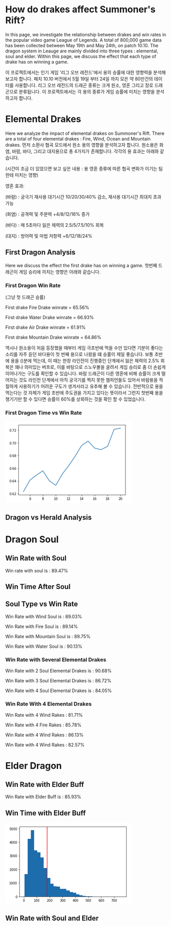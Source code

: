# How do drakes affect Summoner's Rift?
In this page, we investigate the relationship between drakes and win rates in the popular video game League of Legends. A total of 800,000 game data has been collected between May 19th and May 24th, on patch 10.10.
The dragon system in Leauge are mainly divided into three types : elemental, soul and elder. Within this page, we discuss the effect that each type of drake has on winning a game.

이 프로젝트에서는 인기 게임 '리그 오브 레전드'에서 용의 승률에 대한 영향력을 분석해보고자 합니다. 패치 10.10 버전에서 5월 19일 부터 24일 까지 모은 약 80만건의 데이터를 사용합니다.
리그 오브 레전드의 드래곤 종류는 크게 원소, 영혼 그리고 장로 드래곤으로 분류됩니다. 이 프로젝트에서는 각 용의 종류가 게임 승률에 미치는 영향을 분석하고자 합니다. 

# Elemental Drakes
Here we analyze the impact of elemental drakes on Summoner's Rift. There are a total of four elemental drakes : Fire, Wind, Ocean and Mountain drakes. 
먼저 소환사 협곡 모드에서 원소 용의 영향을 분석하고자 합니다. 원소용은 화염, 바람, 바다, 그리고 대지용으로 총 4가지가 존재합니다. 각각의 용 효과는 아래와 같습니다.

(시간이 조금 더 있었으면 보고 싶은 내용 : 용 영혼 종류에 따른 협곡 변화가 이기는 팀한테 미치는 영향)

영혼 효과:

(바람) : 궁극기 재사용 대기시간 10/20/30/40% 감소, 재사용 대기시간 최대치 초과 가능

(화염) : 공격력 및 주문력 +4/8/12/16% 증가

(바다) : 매 5초마다 잃은 체력의 2.5/5/7.5/10% 회복

(대지) : 방어력 및 마법 저항력 +6/12/18/24%

## First Dragon Analysis
Here we discuss the effect the first drake has on winning a game. 
첫번째 드래곤이 게임 승리에 끼치는 영향은 아래와 같습니다.

### First Dragon Win Rate

(그냥 첫 드래곤 승률) 

First drake Fire Drake winrate = 65.56%

First drake Water Drake winrate = 66.93%

First drake Air Drake winrate = 61.91%

First drake Mountain Drake winrate = 64.86%

역시나 원소용이 처음 등장했을 때부터 게임 극초반에 먹을 수만 있다면 기분이 좋다는 소리를 자주 듣던 바다용이 첫 번째 용으로 나왔을 떄 승률이 제일 좋습니다. 보통 초반에 용을 ()분에 먹는데, 이 때는 한창 라인전이 진행중인 단계에서 잃은 체력의 2.5% 회복은 꽤나 의미있는 버프로, 이를 바탕으로 스노우볼을 굴려서 게임 승리로 좀 더 손쉽게 이어나가는 구도를 확인할 수 있습니다. 바람 드래곤이 다른 영혼에 비해 승률이 크게 떨어지는 것도 라인전 단계에서 아직 궁극기를 찍지 못한 챔피언들도 있어서 바람용을 적절하게 사용하기가 어려운 구도가 생겨서라고 유추해 볼 수 있습니다.
전반적으로 용을 먹는다는 것 자체가 게임 초반에 주도권을 가지고 있다는 뜻이라서 그런지 첫번째 용을 챙기기만 할 수 있다면 승률이 60%를 상회하는 것을 확인 할 수 있었습니다.


### First Dragon Time vs Win Rate
![GitHub Logo](https://github.com/junghoon5697/drakewinrate/blob/master/%E1%84%89%E1%85%B3%E1%84%8F%E1%85%B3%E1%84%85%E1%85%B5%E1%86%AB%E1%84%89%E1%85%A3%E1%86%BA%202020-06-03%20%E1%84%8B%E1%85%A9%E1%84%92%E1%85%AE%207.49.39.png)

## Dragon vs Herald Analysis

# Dragon Soul

## Win Rate with Soul
Win rate with soul is : 89.47%

## Win Time After Soul

## Soul Type vs Win Rate
Win Rate with Wind Soul is : 89.03%

Win Rate with Fire Soul is : 89.14%

Win Rate with Mountain Soul is : 89.75%

Win Rate with Water Soul is : 90.13%

### Win Rate with Several Elemental Drakes
Win Rate with 2 Soul Elemental Drakes is : 90.68%

Win Rate with 3 Soul Elemental Drakes is : 86.72%

Win Rate with 4 Soul Elemental Drakes is : 84.05%


### Win Rate With 4 Elemental Drakes

Win Rate with 4 Wind Rakes : 81.71%

Win Rate with 4 Fire Rakes : 85.78%

Win Rate with 4 Wind Rakes : 86.13%

Win Rate with 4 Wind Rakes : 82.57%

# Elder Dragon

## Win Rate with Elder Buff
Win Rate with Elder Buff is : 85.93%

## Win Time with Elder Buff
![GitHub Logo](https://github.com/junghoon5697/drakewinrate/blob/master/%E1%84%89%E1%85%B3%E1%84%8F%E1%85%B3%E1%84%85%E1%85%B5%E1%86%AB%E1%84%89%E1%85%A3%E1%86%BA%202020-06-03%20%E1%84%8B%E1%85%A9%E1%84%92%E1%85%AE%208.36.29.png)

## Win Rate with Soul and Elder

